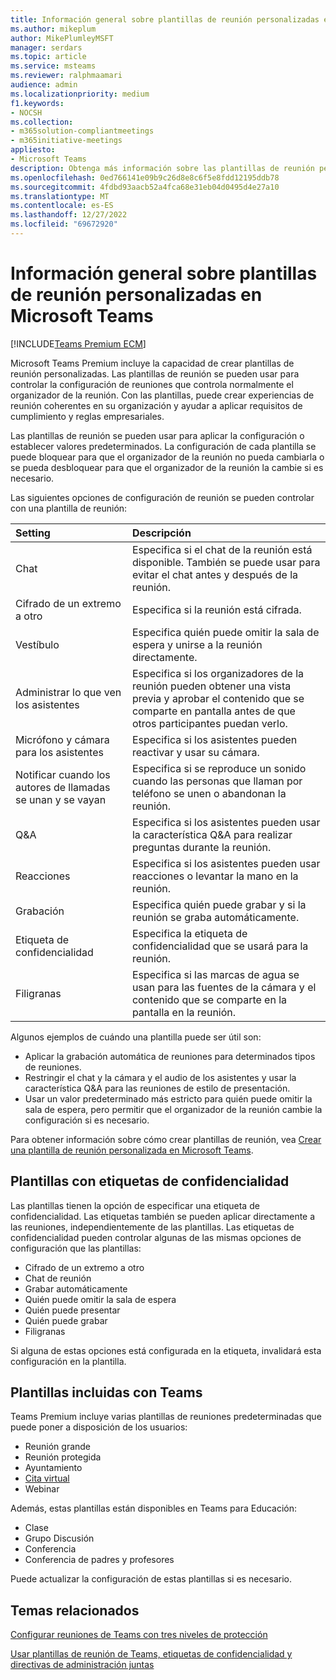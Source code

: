 ```yaml
---
title: Información general sobre plantillas de reunión personalizadas en Microsoft Teams
ms.author: mikeplum
author: MikePlumleyMSFT
manager: serdars
ms.topic: article
ms.service: msteams
ms.reviewer: ralphmaamari
audience: admin
ms.localizationpriority: medium
f1.keywords:
- NOCSH
ms.collection:
- m365solution-compliantmeetings
- m365initiative-meetings
appliesto:
- Microsoft Teams
description: Obtenga más información sobre las plantillas de reunión personalizadas en Microsoft Teams Premium.
ms.openlocfilehash: 0ed766141e09b9c26d8e8c6f5e8fdd12195ddb78
ms.sourcegitcommit: 4fdbd93aacb52a4fca68e31eb04d0495d4e27a10
ms.translationtype: MT
ms.contentlocale: es-ES
ms.lasthandoff: 12/27/2022
ms.locfileid: "69672920"
---
```

# <a name="overview-of-custom-meeting-templates-in-microsoft-teams"></a>Información general sobre plantillas de reunión personalizadas en Microsoft Teams

[!INCLUDE[Teams Premium ECM](includes/teams-premium-ecm.md)]

Microsoft Teams Premium incluye la capacidad de crear plantillas de reunión personalizadas. Las plantillas de reunión se pueden usar para controlar la configuración de reuniones que controla normalmente el organizador de la reunión. Con las plantillas, puede crear experiencias de reunión coherentes en su organización y ayudar a aplicar requisitos de cumplimiento y reglas empresariales.

Las plantillas de reunión se pueden usar para aplicar la configuración o establecer valores predeterminados. La configuración de cada plantilla se puede bloquear para que el organizador de la reunión no pueda cambiarla o se pueda desbloquear para que el organizador de la reunión la cambie si es necesario.

Las siguientes opciones de configuración de reunión se pueden controlar con una plantilla de reunión:

|Setting|Descripción|
|:------|:----------|
|Chat|Especifica si el chat de la reunión está disponible. También se puede usar para evitar el chat antes y después de la reunión.|
|Cifrado de un extremo a otro|Especifica si la reunión está cifrada.|
|Vestíbulo|Especifica quién puede omitir la sala de espera y unirse a la reunión directamente.|
|Administrar lo que ven los asistentes|Especifica si los organizadores de la reunión pueden obtener una vista previa y aprobar el contenido que se comparte en pantalla antes de que otros participantes puedan verlo.|
|Micrófono y cámara para los asistentes|Especifica si los asistentes pueden reactivar y usar su cámara.|
|Notificar cuando los autores de llamadas se unan y se vayan|Especifica si se reproduce un sonido cuando las personas que llaman por teléfono se unen o abandonan la reunión.|
|Q&A|Especifica si los asistentes pueden usar la característica Q&A para realizar preguntas durante la reunión.|
|Reacciones|Especifica si los asistentes pueden usar reacciones o levantar la mano en la reunión.|
|Grabación|Especifica quién puede grabar y si la reunión se graba automáticamente.|
|Etiqueta de confidencialidad|Especifica la etiqueta de confidencialidad que se usará para la reunión.|
|Filigranas|Especifica si las marcas de agua se usan para las fuentes de la cámara y el contenido que se comparte en la pantalla en la reunión.|

Algunos ejemplos de cuándo una plantilla puede ser útil son:

- Aplicar la grabación automática de reuniones para determinados tipos de reuniones.
- Restringir el chat y la cámara y el audio de los asistentes y usar la característica Q&A para las reuniones de estilo de presentación.
- Usar un valor predeterminado más estricto para quién puede omitir la sala de espera, pero permitir que el organizador de la reunión cambie la configuración si es necesario.

Para obtener información sobre cómo crear plantillas de reunión, vea [Crear una plantilla de reunión personalizada en Microsoft Teams](create-custom-meeting-template.md).

## <a name="templates-with-sensitivity-labels"></a>Plantillas con etiquetas de confidencialidad

Las plantillas tienen la opción de especificar una etiqueta de confidencialidad. Las etiquetas también se pueden aplicar directamente a las reuniones, independientemente de las plantillas. Las etiquetas de confidencialidad pueden controlar algunas de las mismas opciones de configuración que las plantillas:

- Cifrado de un extremo a otro
- Chat de reunión
- Grabar automáticamente
- Quién puede omitir la sala de espera
- Quién puede presentar
- Quién puede grabar
- Filigranas

Si alguna de estas opciones está configurada en la etiqueta, invalidará esta configuración en la plantilla.

## <a name="templates-included-with-teams"></a>Plantillas incluidas con Teams

Teams Premium incluye varias plantillas de reuniones predeterminadas que puede poner a disposición de los usuarios:

- Reunión grande
- Reunión protegida
- Ayuntamiento
- [Cita virtual](virtual-appointment-meeting-template.md)
- Webinar

Además, estas plantillas están disponibles en Teams para Educación:

- Clase
- Grupo Discusión
- Conferencia
- Conferencia de padres y profesores

Puede actualizar la configuración de estas plantillas si es necesario.

## <a name="related-topics"></a>Temas relacionados

[Configurar reuniones de Teams con tres niveles de protección](configure-meetings-three-tiers-protection.md)

[Usar plantillas de reunión de Teams, etiquetas de confidencialidad y directivas de administración juntas](meeting-templates-sensitivity-labels-policies.md)
